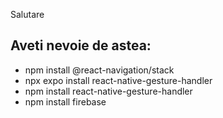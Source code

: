 Salutare




## Aveti nevoie de astea:
- npm install @react-navigation/stack
- npx expo install react-native-gesture-handler
- npm install react-native-gesture-handler
- npm install firebase
